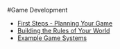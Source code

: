 #Game Development

- [First Steps - Planning Your Game](Game-Planning)
- [Building the Rules of Your World](Implementing-a-game-rule-system)
- [Example Game Systems](Tutorials)